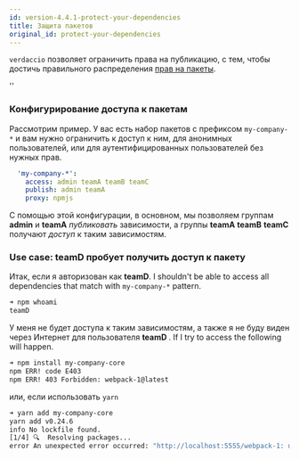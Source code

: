 ```yaml
---
id: version-4.4.1-protect-your-dependencies
title: Защита пакетов
original_id: protect-your-dependencies
---
```


`verdaccio` позволяет ограничить права на публикацию, с тем, чтобы достичь правильного распределения [прав на пакеты](packages).

<div id="codefund">''</div>

### Конфигурирование доступа к пакетам

Рассмотрим пример. У вас есть набор пакетов с префиксом `my-company-*` и вам нужно ограничить к доступ к ним, для анонимных пользователей, или для аутентифицированных пользователей без нужных прав.

```yaml
  'my-company-*':
    access: admin teamA teamB teamC
    publish: admin teamA
    proxy: npmjs
```

С помощью этой конфигурации, в основном, мы позволяем группам **admin** и **teamA** *публиковать* зависимости, а группы **teamA**   **teamB** **teamC** получают *доступ* к таким зависимостям.

### Use case: teamD пробует получить доступ к пакету

Итак, если я авторизован как **teamD**. I shouldn't be able to access all dependencies that match with `my-company-*` pattern.

```bash
➜ npm whoami
teamD
```
У меня не будет доступа к таким зависимостям, а также я не буду виден через Интернет для пользователя <strong x-id = "1"> teamD </strong>. If I try to access the following will happen.

```bash
➜ npm install my-company-core
npm ERR! code E403
npm ERR! 403 Forbidden: webpack-1@latest
```
или, если использовать `yarn`

```bash
➜ yarn add my-company-core
yarn add v0.24.6
info No lockfile found.
[1/4] 🔍  Resolving packages...
error An unexpected error occurred: "http://localhost:5555/webpack-1: unregistered users are not allowed to access package my-company-core".
```
